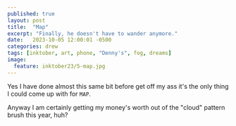 ```yaml
---
published: true
layout: post
title:  "Map"
excerpt: "Finally, he doesn't have to wander anymore."
date:   2023-10-05 12:00:01 -0500
categories: drew
tags: [inktober, art, phone, "Denny's", fog, dreams]
image:
  feature: inktober23/5-map.jpg
---
```


Yes I have done almost this same bit before get off my ass it's the only thing I could come up with for `MAP`.

Anyway I am certainly getting my money's worth out of the "cloud" pattern brush this year, huh?